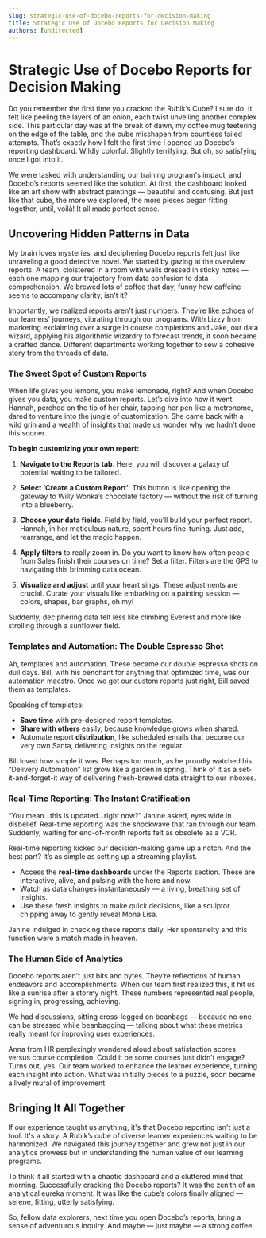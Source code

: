```yaml
---
slug: strategic-use-of-docebo-reports-for-decision-making
title: Strategic Use of Docebo Reports for Decision Making
authors: [undirected]
---
```



# Strategic Use of Docebo Reports for Decision Making

Do you remember the first time you cracked the Rubik’s Cube? I sure do. It felt like peeling the layers of an onion, each twist unveiling another complex side. This particular day was at the break of dawn, my coffee mug teetering on the edge of the table, and the cube misshapen from countless failed attempts. That’s exactly how I felt the first time I opened up Docebo’s reporting dashboard. Wildly colorful. Slightly terrifying. But oh, so satisfying once I got into it.

We were tasked with understanding our training program's impact, and Docebo’s reports seemed like the solution. At first, the dashboard looked like an art show with abstract paintings — beautiful and confusing. But just like that cube, the more we explored, the more pieces began fitting together, until, voilà! It all made perfect sense.

## Uncovering Hidden Patterns in Data

My brain loves mysteries, and deciphering Docebo reports felt just like unraveling a good detective novel. We started by gazing at the overview reports. A team, cloistered in a room with walls dressed in sticky notes — each one mapping our trajectory from data confusion to data comprehension. We brewed lots of coffee that day; funny how caffeine seems to accompany clarity, isn't it?

Importantly, we realized reports aren't just numbers. They’re like echoes of our learners' journeys, vibrating through our programs. With Lizzy from marketing exclaiming over a surge in course completions and Jake, our data wizard, applying his algorithmic wizardry to forecast trends, it soon became a crafted dance. Different departments working together to sew a cohesive story from the threads of data.

### The Sweet Spot of Custom Reports

When life gives you lemons, you make lemonade, right? And when Docebo gives you data, you make custom reports. Let’s dive into how it went. Hannah, perched on the tip of her chair, tapping her pen like a metronome, dared to venture into the jungle of customization. She came back with a wild grin and a wealth of insights that made us wonder why we hadn’t done this sooner.

**To begin customizing your own report:**

1. **Navigate to the Reports tab**. Here, you will discover a galaxy of potential waiting to be tailored.
   
2. **Select ‘Create a Custom Report’**. This button is like opening the gateway to Willy Wonka’s chocolate factory — without the risk of turning into a blueberry.
   
3. **Choose your data fields**. Field by field, you’ll build your perfect report. Hannah, in her meticulous nature, spent hours fine-tuning. Just add, rearrange, and let the magic happen.
   
4. **Apply filters** to really zoom in. Do you want to know how often people from Sales finish their courses on time? Set a filter. Filters are the GPS to navigating this brimming data ocean.

5. **Visualize and adjust** until your heart sings. These adjustments are crucial. Curate your visuals like embarking on a painting session — colors, shapes, bar graphs, oh my!

Suddenly, deciphering data felt less like climbing Everest and more like strolling through a sunflower field.

### Templates and Automation: The Double Espresso Shot

Ah, templates and automation. These became our double espresso shots on dull days. Bill, with his penchant for anything that optimized time, was our automation maestro. Once we got our custom reports just right, Bill saved them as templates. 

Speaking of templates:

- **Save time** with pre-designed report templates.
- **Share with others** easily, because knowledge grows when shared.
- Automate report **distribution**, like scheduled emails that become our very own Santa, delivering insights on the regular.

Bill loved how simple it was. Perhaps too much, as he proudly watched his “Delivery Automation” list grow like a garden in spring. Think of it as a set-it-and-forget-it way of delivering fresh-brewed data straight to our inboxes.

### Real-Time Reporting: The Instant Gratification

“You mean...this is updated...right now?” Janine asked, eyes wide in disbelief. Real-time reporting was the shockwave that ran through our team. Suddenly, waiting for end-of-month reports felt as obsolete as a VCR.

Real-time reporting kicked our decision-making game up a notch. And the best part? It’s as simple as setting up a streaming playlist. 

- Access the **real-time dashboards** under the Reports section. These are interactive, alive, and pulsing with the here and now.
- Watch as data changes instantaneously — a living, breathing set of insights.
- Use these fresh insights to make quick decisions, like a sculptor chipping away to gently reveal Mona Lisa.

Janine indulged in checking these reports daily. Her spontaneity and this function were a match made in heaven.

### The Human Side of Analytics

Docebo reports aren't just bits and bytes. They’re reflections of human endeavors and accomplishments. When our team first realized this, it hit us like a sunrise after a stormy night. These numbers represented real people, signing in, progressing, achieving. 

We had discussions, sitting cross-legged on beanbags — because no one can be stressed while beanbagging — talking about what these metrics really meant for improving user experiences.

Anna from HR perplexingly wondered aloud about satisfaction scores versus course completion. Could it be some courses just didn’t engage? Turns out, yes. Our team worked to enhance the learner experience, turning each insight into action. What was initially pieces to a puzzle, soon became a lively mural of improvement.

## Bringing It All Together

If our experience taught us anything, it's that Docebo reporting isn't just a tool. It's a story. A Rubik’s cube of diverse learner experiences waiting to be harmonized. We navigated this journey together and grew not just in our analytics prowess but in understanding the human value of our learning programs.

To think it all started with a chaotic dashboard and a cluttered mind that morning. Successfully cracking the Docebo reports? It was the zenith of an analytical eureka moment. It was like the cube’s colors finally aligned — serene, fitting, utterly satisfying.

So, fellow data explorers, next time you open Docebo’s reports, bring a sense of adventurous inquiry. And maybe — just maybe — a strong coffee.